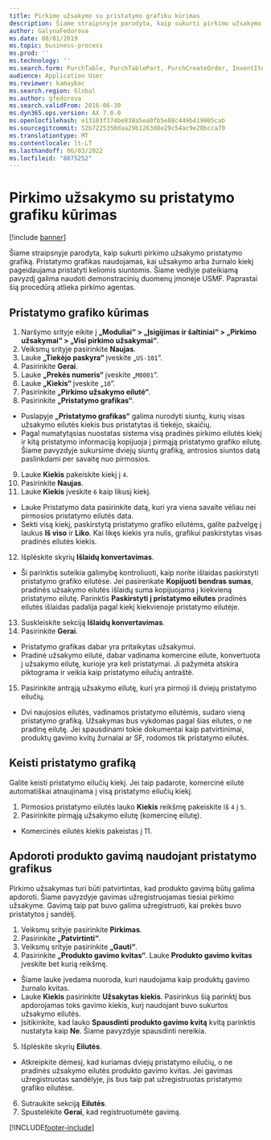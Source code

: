 ```yaml
---
title: Pirkimo užsakymo su pristatymo grafiku kūrimas
description: Šiame straipsnyje parodyta, kaip sukurti pirkimo užsakymo pristatymo grafiką.
author: GalynaFedorova
ms.date: 08/01/2019
ms.topic: business-process
ms.prod: ''
ms.technology: ''
ms.search.form: PurchTable, PurchTablePart, PurchCreateOrder, InventItemIdLookupPurchase, PurchDeliverySchedule, PurchEditLines
audience: Application User
ms.reviewer: kamaybac
ms.search.region: Global
ms.author: gfedorova
ms.search.validFrom: 2016-06-30
ms.dyn365.ops.version: AX 7.0.0
ms.openlocfilehash: e13103f374be838a5ea0fb5e08c449b419905cab
ms.sourcegitcommit: 52b7225350daa29b1263d8e29c54ac9e20bcca70
ms.translationtype: MT
ms.contentlocale: lt-LT
ms.lasthandoff: 06/03/2022
ms.locfileid: "8875252"
---
```

# <a name="create-a-purchase-order-with-a-delivery-schedule"></a>Pirkimo užsakymo su pristatymo grafiku kūrimas

[!include [banner](../../includes/banner.md)]

Šiame straipsnyje parodyta, kaip sukurti pirkimo užsakymo pristatymo grafiką. Pristatymo grafikas naudojamas, kai užsakymo arba žurnalo kiekį pageidaujama pristatyti keliomis siuntomis. Šiame vedlyje pateikiamą pavyzdį galima naudoti demonstracinių duomenų įmonėje USMF. Paprastai šią procedūrą atlieka pirkimo agentas.

## <a name="create-a-delivery-schedule"></a>Pristatymo grafiko kūrimas
1. Naršymo srityje eikite į **„Moduliai“ > „Įsigijimas ir šaltiniai“ > „Pirkimo užsakymai“ > „Visi pirkimo užsakymai“**.
2. Veiksmų srityje pasirinkite **Naujas**.
3. Lauke **„Tiekėjo paskyra“** įveskite „`US-101`“.
4. Pasirinkite **Gerai**.
5. Lauke **„Prekės numeris“** įveskite „`M0001`“.
6. Lauke **„Kiekis“** įveskite „`10`“.
7. Pasirinkite **„Pirkimo užsakymo eilutė“**.
8. Pasirinkite **„Pristatymo grafikas“**.
- Puslapyje **„Pristatymo grafikas“** galima nurodyti siuntų, kurių visas užsakymo eilutės kiekis bus pristatytas iš tiekėjo, skaičių.  
- Pagal numatytąsias nuostatas sistema visą pradinės pirkimo eilutės kiekį ir kitą pristatymo informaciją kopijuoja į pirmąją pristatymo grafiko eilutę. Šiame pavyzdyje sukursime dviejų siuntų grafiką, antrosios siuntos datą paslinkdami per savaitę nuo pirmosios.  
9. Lauke **Kiekis** pakeiskite kiekį į `4`.
10. Pasirinkite **Naujas**.
11. Lauke **Kiekis** įveskite `6` kaip likusį kiekį.
- Lauke Pristatymo data pasirinkite datą, kuri yra viena savaite vėliau nei pirmosios pristatymo eilutės data.  
- Sekti visą kiekį, paskirstytą pristatymo grafiko eilutėms, galite pažvelgę į laukus **Iš viso** ir **Liko**. Kai likęs kiekis yra nulis, grafikui paskirstytas visas pradinės eilutės kiekis.  
12. Išplėskite skyrių **Išlaidų konvertavimas**.
- Ši parinktis suteikia galimybę kontroliuoti, kaip norite išlaidas paskirstyti pristatymo grafiko eilutėse. Jei pasirenkate **Kopijuoti bendras sumas**, pradinės užsakymo eilutės išlaidų suma kopijuojama į kiekvieną pristatymo eilutę. Parinktis **Paskirstyti į pristatymo eilutes** pradinės eilutės išlaidas padalija pagal kiekį kiekvienoje pristatymo eilutėje.  
13. Suskleiskite sekciją **Išlaidų konvertavimas**.
14. Pasirinkite **Gerai**.
- Pristatymo grafikas dabar yra pritaikytas užsakymui.  
- Pradinė užsakymo eilutė, dabar vadinama komercine eilute, konvertuota į užsakymo eilutę, kurioje yra keli pristatymai. Ji pažymėta atskira piktograma ir veikia kaip pristatymo eilučių antraštė.  
15. Pasirinkite antrąją užsakymo eilutę, kuri yra pirmoji iš dviejų pristatymo eilučių.
- Dvi naujosios eilutės, vadinamos pristatymo eilutėmis, sudaro vieną pristatymo grafiką. Užsakymas bus vykdomas pagal šias eilutes, o ne pradinę eilutę. Jei spausdinami tokie dokumentai kaip patvirtinimai, produktų gavimo kvitų žurnalai ar SF, rodomos tik pristatymo eilutės.  

## <a name="change-the-delivery-schedule"></a>Keisti pristatymo grafiką
Galite keisti pristatymo eilučių kiekį. Jei taip padarote, komercinė eilutė automatiškai atnaujinama į visą pristatymo eilučių kiekį.  
1. Pirmosios pristatymo eilutės lauko **Kiekis** reikšmę pakeiskite iš `4` į `5`.
2. Pasirinkite pirmąją užsakymo eilutę (komercinę eilutę).  
- Komercinės eilutės kiekis pakeistas į 11.  

## <a name="process-product-receipt-using-delivery-schedules"></a>Apdoroti produkto gavimą naudojant pristatymo grafikus
Pirkimo užsakymas turi būti patvirtintas, kad produkto gavimą būtų galima apdoroti. Šiame pavyzdyje gavimas užregistruojamas tiesiai pirkimo užsakyme. Gavimą taip pat buvo galima užregistruoti, kai prekės buvo pristatytos į sandėlį.  
1. Veiksmų srityje pasirinkite **Pirkimas**.
2. Pasirinkite **„Patvirtinti“**.
3. Veiksmų srityje pasirinkite **„Gauti“**.
4. Pasirinkite **„Produkto gavimo kvitas“**. Lauke **Produkto gavimo kvitas** įveskite bet kurią reikšmę.
- Šiame lauke įvedama nuoroda, kuri naudojama kaip produktų gavimo žurnalo kvitas.  
- Lauke **Kiekis** pasirinkite **Užsakytas kiekis**. Pasirinkus šią parinktį bus apdorojamas toks gavimo kiekis, kurį naudojant buvo sukurtos užsakymo eilutės.  
- Įsitikinkite, kad lauko **Spausdinti produkto gavimo kvitą** kvitą parinktis nustatyta kaip **Ne**. Šiame pavyzdyje spausdinti nereikia.  
5. Išplėskite skyrių **Eilutės**.
- Atkreipkite dėmesį, kad kuriamas dviejų pristatymo eilučių, o ne pradinės užsakymo eilutės produkto gavimo kvitas. Jei gavimas užregistruotas sandėlyje, jis bus taip pat užregistruotas pristatymo grafiko eilutėse.  
6. Sutraukite sekciją **Eilutės**.
7. Spustelėkite **Gerai**, kad registruotumėte gavimą.



[!INCLUDE[footer-include](../../../includes/footer-banner.md)]